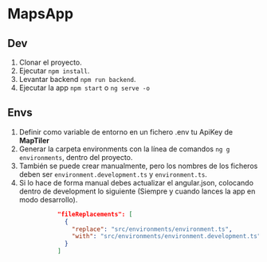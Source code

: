 # MapsApp

## Dev

1. Clonar el proyecto.
2. Ejecutar `npm install`.
3. Levantar backend `npm run backend`.
4. Ejecutar la app `npm start` o `ng serve -o`

## Envs

1. Definir como variable de entorno en un fichero .env tu ApiKey de **MapTiler**
2. Generar la carpeta environments con la línea de comandos `ng g environments`, dentro del proyecto.
3. También se puede crear manualmente, pero los nombres de los ficheros deben ser `environment.development.ts` y `environment.ts`.
4. Si lo hace de forma manual debes actualizar el angular.json, colocando dentro de development lo siguiente (Siempre y cuando lances la app en modo desarrollo).

```json
              "fileReplacements": [
                {
                  "replace": "src/environments/environment.ts",
                  "with": "src/environments/environment.development.ts"
                }
              ]
```
